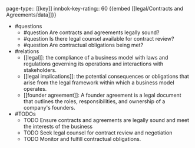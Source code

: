page-type:: [[key]]
innbok-key-rating:: 60
{{embed [[legal/Contracts and Agreements/data]]}}
- #questions
  - #question Are contracts and agreements legally sound?
  - #question Is there legal counsel available for contract review?
  - #question Are contractual obligations being met?
- #relations
  - [[legal]]: the compliance of a business model with laws and regulations governing its operations and interactions with stakeholders.
  - [[legal implications]]: the potential consequences or obligations that arise from the legal framework within which a business model operates.
  - [[founder agreement]]: A founder agreement is a legal document that outlines the roles, responsibilities, and ownership of a company's founders.
- #TODOs
  - TODO Ensure contracts and agreements are legally sound and meet the interests of the business
  - TODO  Seek legal counsel for contract review and negotiation
  - TODO  Monitor and fulfill contractual obligations.



